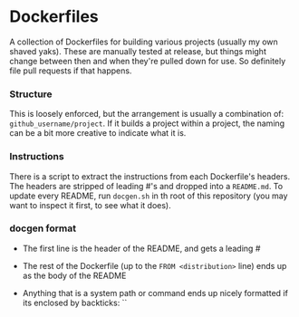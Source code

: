 # Dockerfiles

A collection of Dockerfiles for building various projects (usually my own shaved yaks). These are manually tested at release, but things might change between then and when they're pulled down for use. So definitely file pull requests if that happens.

### Structure

This is loosely enforced, but the arrangement is usually a combination of: `github_username/project`. If it builds a project within a project, the naming can be a bit more creative to indicate what it is.

### Instructions

There is a script to extract the instructions from each Dockerfile's headers. The headers are stripped of leading \#'s
and dropped into a `README.md`. To update every README, run `docgen.sh` in th root of this repository (you may want
to inspect it first, to see what it does).

### docgen format

* The first line is the header of the README, and gets a leading \#

* The rest of the Dockerfile (up to the `FROM <distribution>` line) ends up as the body of the README

* Anything that is a system path or command ends up nicely formatted if its enclosed by backticks: \`\`